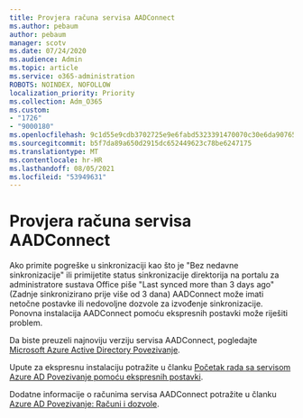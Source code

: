 ```yaml
---
title: Provjera računa servisa AADConnect
ms.author: pebaum
author: pebaum
manager: scotv
ms.date: 07/24/2020
ms.audience: Admin
ms.topic: article
ms.service: o365-administration
ROBOTS: NOINDEX, NOFOLLOW
localization_priority: Priority
ms.collection: Adm_O365
ms.custom:
- "1726"
- "9000180"
ms.openlocfilehash: 9c1d55e9cdb3702725e9e6fabd5323391470070c30e6da90765874535cb27647
ms.sourcegitcommit: b5f7da89a650d2915dc652449623c78be6247175
ms.translationtype: MT
ms.contentlocale: hr-HR
ms.lasthandoff: 08/05/2021
ms.locfileid: "53949631"
---
```

# <a name="check-the-aadconnect-service-accounts"></a>Provjera računa servisa AADConnect

Ako primite pogreške u sinkronizaciji kao što je "Bez nedavne sinkronizacije" ili primijetite status sinkronizacije direktorija na portalu za administratore sustava Office piše "Last synced more than 3 days ago" (Zadnje sinkronizirano prije više od 3 dana) AADConnect može imati netočne postavke ili nedovoljne dozvole za izvođenje sinkronizacije. Ponovna instalacija AADConnect pomoću ekspresnih postavki može riješiti problem.

Da biste preuzeli najnoviju verziju servisa AADConnect, pogledajte [Microsoft Azure Active Directory Povezivanje](https://go.microsoft.com/fwlink/?LinkId=615771).

Upute za ekspresnu instalaciju potražite u članku [Početak rada sa servisom Azure AD Povezivanje pomoću ekspresnih postavki](https://docs.microsoft.com/azure/active-directory/hybrid/how-to-connect-install-express).

Dodatne informacije o računima servisa AADConnect potražite u članku [Azure AD Povezivanje: Računi i dozvole](https://docs.microsoft.com/azure/active-directory/hybrid/reference-connect-accounts-permissions).